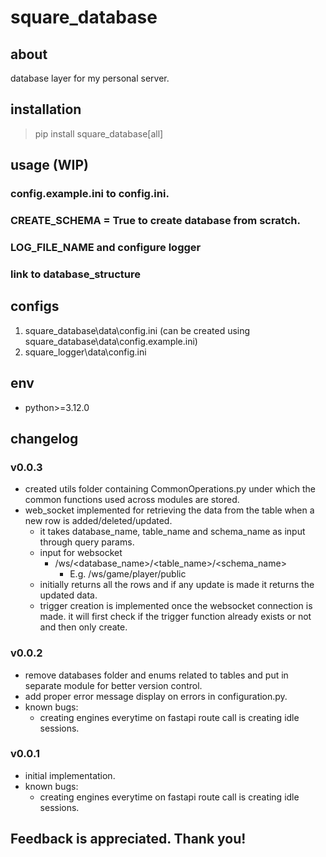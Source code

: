 # square_database

## about

database layer for my personal server.

## installation

> pip install square_database[all]

## usage (WIP)

### config.example.ini to config.ini.

### CREATE_SCHEMA = True to create database from scratch.

### LOG_FILE_NAME and configure logger

### link to database_structure

## configs

1. square_database\data\config.ini (can be created using square_database\data\config.example.ini)
2. square_logger\data\config.ini

## env

- python>=3.12.0

## changelog

### v0.0.3

- created utils folder containing CommonOperations.py under which the common functions used across modules are stored.
- web_socket implemented for retrieving the data from the table when a new row is added/deleted/updated.
  - it takes database_name, table_name and schema_name as input through query params.
  - input for websocket
    - /ws/<database_name>/<table_name>/<schema_name>
      - E.g. /ws/game/player/public
  - initially returns all the rows and if any update is made it returns the updated data.
  - trigger creation is implemented once the websocket connection is made. it will first check if the trigger function already exists or not and then only create.

### v0.0.2

- remove databases folder and enums related to tables and put in separate module for better version control.
- add proper error message display on errors in configuration.py.
- known bugs:
    - creating engines everytime on fastapi route call is creating idle sessions.

### v0.0.1

- initial implementation.
- known bugs:
    - creating engines everytime on fastapi route call is creating idle sessions.

## Feedback is appreciated. Thank you!
